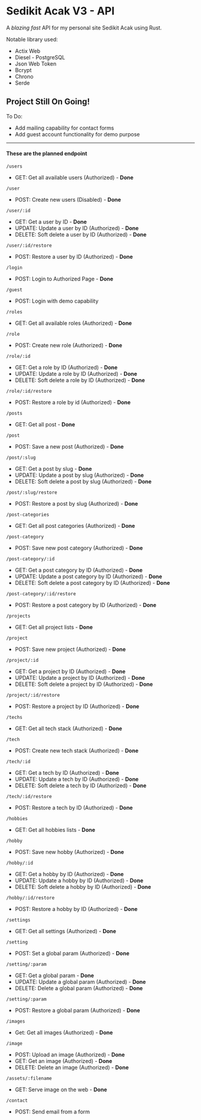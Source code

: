 
# Sedikit Acak V3 - API

A *blazing fast* API for my personal site Sedikit Acak using Rust.

Notable library used:

- Actix Web
- Diesel - PostgreSQL
- Json Web Token
- Bcrypt
- Chrono
- Serde

**Project Still On Going!**
---

To Do:
- Add mailing capability for contact forms
- Add guest account functionality for demo purpose

---

#### These are the planned endpoint

`/users`
- GET: Get all available users (Authorized) - **Done**

`/user`
- POST: Create new users (Disabled) - **Done**

`/user/:id`
- GET: Get a user by ID - **Done**
- UPDATE: Update a user by ID (Authorized) - **Done**
- DELETE: Soft delete a user by ID (Authorized) - **Done**

`/user/:id/restore`
- POST: Restore a user by ID (Authorized) - **Done**

`/login`
- POST: Login to Authorized Page - **Done**

`/guest`
- POST: Login with demo capability

`/roles`
- GET: Get all available roles (Authorized) - **Done**

`/role`
- POST: Create new role (Authorized) - **Done**

`/role/:id`
- GET: Get a role by ID (Authorized) - **Done**
- UPDATE: Update a role by ID  (Authorized) - **Done**
- DELETE: Soft delete a role by ID  (Authorized) - **Done**

`/role/:id/restore`
- POST: Restore a role by id (Authorized) - **Done**

`/posts`
- GET: Get all post - **Done**

`/post`
- POST: Save a new post (Authorized) - **Done**

`/post/:slug`
- GET: Get a post by slug - **Done**
- UPDATE: Update a post by slug  (Authorized) - **Done**
- DELETE: Soft delete a post by slug  (Authorized) - **Done**

`/post/:slug/restore`
- POST: Restore a post by slug (Authorized) - **Done**

`/post-categories`
- GET: Get all post categories (Authorized) - **Done**

`/post-category`
- POST: Save new post category (Authorized) - **Done**

`/post-category/:id`
- GET: Get a post category by ID  (Authorized) - **Done**
- UPDATE: Update a post category by ID  (Authorized) - **Done**
- DELETE: Soft delete a post category by ID  (Authorized) - **Done**

`/post-category/:id/restore`
- POST: Restore a post category by ID (Authorized) - **Done**

`/projects`
- GET: Get all project lists - **Done**

`/project`
- POST: Save new project (Authorized) - **Done**

`/project/:id`
- GET: Get a project by ID (Authorized) - **Done**
- UPDATE: Update a project by ID  (Authorized) - **Done**
- DELETE: Soft delete a project by ID  (Authorized) - **Done**

`/project/:id/restore`
- POST: Restore a project by ID (Authorized) - **Done**

`/techs`
- GET: Get all tech stack (Authorized) - **Done**

`/tech`
- POST: Create new tech stack (Authorized) - **Done**

`/tech/:id`
- GET: Get a tech by ID (Authorized) - **Done**
- UPDATE: Update a tech by ID  (Authorized) - **Done**
- DELETE: Soft delete a tech by ID  (Authorized) - **Done**

`/tech/:id/restore`
- POST: Restore a tech by ID (Authorized) - **Done**

`/hobbies`
- GET: Get all hobbies lists - **Done**

`/hobby`
- POST: Save new hobby (Authorized) - **Done**

`/hobby/:id`
- GET: Get a hobby by ID (Authorized) - **Done**
- UPDATE: Update a hobby by ID  (Authorized) - **Done**
- DELETE: Soft delete a hobby by ID  (Authorized) - **Done**

`/hobby/:id/restore`
- POST: Restore a hobby by ID (Authorized) - **Done**

`/settings`
- GET: Get all settings (Authorized) - **Done**

`/setting`
- POST: Set a global param  (Authorized) - **Done**

`/setting/:param`
- GET: Get a global param - **Done**
- UPDATE: Update a global param  (Authorized) - **Done**
- DELETE: Delete a global param  (Authorized) - **Done**

`/setting/:param`
- POST: Restore a global param (Authorized) - **Done**

`/images`
- Get: Get all images (Authorized) - **Done**

`/image`
- POST: Upload an image (Authorized) - **Done**
- GET: Get an image (Authorized) - **Done**
- DELETE: Delete an image (Authorized) - **Done**

`/assets/:filename`
- GET: Serve image on the web - **Done**

`/contact`
- POST: Send email from a form